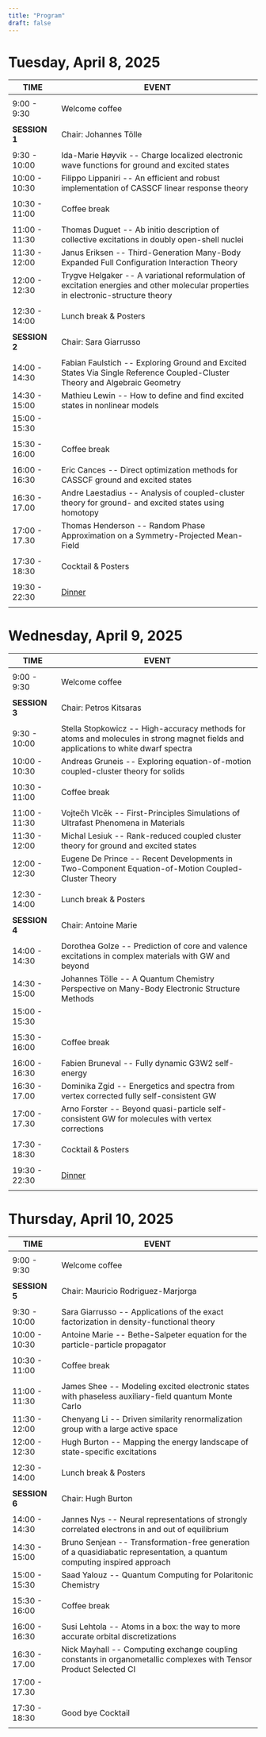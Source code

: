 ```yaml
---
title: "Program"
draft: false
---
```



# Tuesday, April 8, 2025
    
| TIME          | EVENT           |
| ------------- | ----------------|
|               |                 |
|  9:00 -  9:30 | Welcome coffee  |
|               |                 |
| **SESSION 1** | Chair: Johannes Tölle |
|               |                 |
|  9:30 - 10:00 | Ida-Marie Høyvik -- Charge localized electronic wave functions for ground and excited states |
| 10:00 - 10:30 | Filippo Lippaniri -- An efficient and robust implementation of CASSCF linear response theory |
|               |                 | 
| 10:30 - 11:00 | Coffee break    |
|               |                 | 
| 11:00 - 11:30 | Thomas Duguet -- Ab initio description of collective excitations in doubly open-shell nuclei |
| 11:30 - 12:00 | Janus Eriksen -- Third-Generation Many-Body Expanded Full Configuration Interaction Theory |
| 12:00 - 12:30 | Trygve Helgaker -- A variational reformulation of excitation energies and other molecular properties in electronic-structure theory |
|               |                 |
| 12:30 - 14:00 | Lunch break & Posters    |
|               |                 |
| **SESSION 2** | Chair: Sara Giarrusso |
|               |                 |
| 14:00 - 14:30 | Fabian Faulstich -- Exploring Ground and Excited States Via Single Reference Coupled-Cluster Theory and Algebraic Geometry |
| 14:30 - 15:00 | Mathieu Lewin -- How to define and find excited states in nonlinear models |
| 15:00 - 15:30 |                 |
|               |                 | 
| 15:30 - 16:00 | Coffee break    |
|               |                 | 
| 16:00 - 16:30 | Eric Cances -- Direct optimization methods for CASSCF ground and excited states |
| 16:30 - 17.00 | Andre Laestadius -- Analysis of coupled-cluster theory for ground- and excited states using homotopy |
| 17:00 - 17.30 | Thomas Henderson -- Random Phase Approximation on a Symmetry-Projected Mean-Field |  
|               |                 | 
| 17:30 - 18:30 | Cocktail & Posters      |
|               |                 | 
| 19:30 - 22:30 | [Dinner](https://www.samsara.fr)        | 
|               |                 | 

# Wednesday, April 9, 2025
    
| TIME          | EVENT           |
| ------------- | ----------------|
|               |                 |
|  9:00 -  9:30 | Welcome coffee  |
|               |                 |
| **SESSION 3** | Chair: Petros Kitsaras |
|               |                 |
|  9:30 - 10:00 | Stella Stopkowicz -- High-accuracy methods for atoms and molecules in strong magnet fields and applications to white dwarf spectra |
| 10:00 - 10:30 | Andreas Gruneis -- Exploring equation-of-motion coupled-cluster theory for solids |
|               |                 | 
| 10:30 - 11:00 | Coffee break    |
|               |                 | 
| 11:00 - 11:30 | Vojtečh Vlcěk -- First-Principles Simulations of Ultrafast Phenomena in Materials |
| 11:30 - 12:00 | Michal Lesiuk -- Rank-reduced coupled cluster theory for ground and excited states |
| 12:00 - 12:30 | Eugene De Prince -- Recent Developments in Two-Component Equation-of-Motion Coupled-Cluster Theory |
|               |                 |
| 12:30 - 14:00 | Lunch break & Posters |
|               |                 |
| **SESSION 4** | Chair: Antoine Marie |
|               |                 |
| 14:00 - 14:30 | Dorothea Golze -- Prediction of core and valence excitations in complex materials with GW and beyond |
| 14:30 - 15:00 | Johannes Tölle -- A Quantum Chemistry Perspective on Many-Body Electronic Structure Methods |
| 15:00 - 15:30 |  |
|               |                 | 
| 15:30 - 16:00 | Coffee break    |
|               |                 | 
| 16:00 - 16:30 | Fabien Bruneval -- Fully dynamic G3W2 self-energy |
| 16:30 - 17.00 | Dominika Zgid -- Energetics and spectra from vertex corrected fully self-consistent GW |
| 17:00 - 17.30 | Arno Forster -- Beyond quasi-particle self-consistent GW for molecules with vertex corrections  |
|               |                 | 
| 17:30 - 18:30 | Cocktail & Posters |
|               |                 | 
| 19:30 - 22:30 | [Dinner](https://brasserielesbeauxarts.fr) | 
|               |                 | 

# Thursday, April 10, 2025
    
| TIME          | EVENT           |
| ------------- | ----------------|
|               |                 |
|  9:00 -  9:30 | Welcome coffee  |
|               |                 |
| **SESSION 5** | Chair: Mauricio Rodriguez-Marjorga |
|               |                 |
|  9:30 - 10:00 | Sara Giarrusso -- Applications of the exact factorization in density-functional theory |
| 10:00 - 10:30 | Antoine Marie -- Bethe-Salpeter equation for the particle-particle propagator |
|               |                 | 
| 10:30 - 11:00 | Coffee break    |
|               |                 | 
| 11:00 - 11:30 | James Shee -- Modeling excited electronic states with phaseless auxiliary-field quantum Monte Carlo | 
| 11:30 - 12:00 | Chenyang Li -- Driven similarity renormalization group with a large active space |
| 12:00 - 12:30 | Hugh Burton -- Mapping the energy landscape of state-specific excitations |
|               |                 |
| 12:30 - 14:00 | Lunch break & Posters    |
|               |                 |
| **SESSION 6** | Chair: Hugh Burton |
|               |                 |
| 14:00 - 14:30 | Jannes Nys -- Neural representations of strongly correlated electrons in and out of equilibrium |
| 14:30 - 15:00 | Bruno Senjean -- Transformation-free generation of a quasidiabatic representation, a quantum computing inspired approach |
| 15:00 - 15:30 | Saad Yalouz -- Quantum Computing for Polaritonic Chemistry |
|               |                 | 
| 15:30 - 16:00 | Coffee break    |
|               |                 | 
| 16:00 - 16:30 | Susi Lehtola -- Atoms in a box: the way to more accurate orbital discretizations |
| 16:30 - 17.00 | Nick Mayhall -- Computing exchange coupling constants in organometallic complexes with Tensor Product Selected CI |
| 17:00 - 17.30 |                 |
|               |                 | 
| 17:30 - 18:30 | Good bye Cocktail |
|               |                 |


